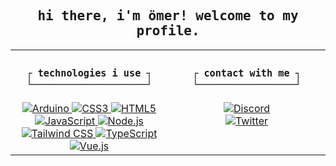 <h2 align="center">
    <samp>
    	hi there, i'm ömer! welcome to my profile. 
    </samp>
</h2>
<table>
    <tr>
        <td align="center" valign="top" width="50%">
            <h3>
				<samp>
					┌ technologies i use ┐<br />
					└────────────────────┘
				</samp>
			</h3>
            <a href="https://www.arduino.cc">
                <img src="https://img.shields.io/badge/-Arduino-00979D?style=for-the-badge&logo=Arduino&logoColor=white" alt="Arduino" />
            </a>
            <a href="https://developer.mozilla.org/docs/Web/CSS">
                <img src="https://img.shields.io/badge/css3-%231572B6.svg?style=for-the-badge&logo=css3&logoColor=white" alt="CSS3" />
            </a>
            <a href="https://developer.mozilla.org/docs/Web/HTML">
                <img src="https://img.shields.io/badge/html5-%23E34F26.svg?style=for-the-badge&logo=html5&logoColor=white" alt="HTML5" />
            </a>
            <a href="https://developer.mozilla.org/docs/Web/JavaScript">
                <img src="https://img.shields.io/badge/javascript-%23323330.svg?style=for-the-badge&logo=javascript&logoColor=%23F7DF1E" alt="JavaScript" />
            </a>
            <a href="https://nodejs.org">
                <img src="https://img.shields.io/badge/node.js-6DA55F?style=for-the-badge&logo=node.js&logoColor=white" alt="Node.js" />
            </a>
            <a href="https://tailwindcss.com">
                <img src="https://img.shields.io/badge/tailwind css-%2338B2AC.svg?style=for-the-badge&logo=tailwind-css&logoColor=white" alt="Tailwind CSS" />
            </a>
            <a href="https://www.typescriptlang.org">
                <img src="https://img.shields.io/badge/typescript-%23007ACC.svg?style=for-the-badge&logo=typescript&logoColor=white" alt="TypeScript" />
            </a>
            <a href="https://vuejs.org">
                <img src="https://img.shields.io/badge/vue.js-%2335495e.svg?style=for-the-badge&logo=vuedotjs&logoColor=%234FC08D" alt="Vue.js" />
            </a>
        </td>
        <td align="center" valign="top" width="50%">
			<h3>
				<samp>
					┌ contact with me ┐<br />
					└─────────────────┘
				</samp>
			</h3>
            <a href="https://discord.com/users/349536885749579777">
                <img src="https://img.shields.io/badge/omercup%231999-%237289DA.svg?style=for-the-badge&logo=discord&logoColor=white" alt="Discord" />
            </a><br />
            <a href="https://twitter.com/heisomercup">
                <img src="https://img.shields.io/badge/@heisomercup-%231DA1F2.svg?style=for-the-badge&logo=Twitter&logoColor=white" alt="Twitter" />
            </a>
        </td>
    </tr>
</table>
